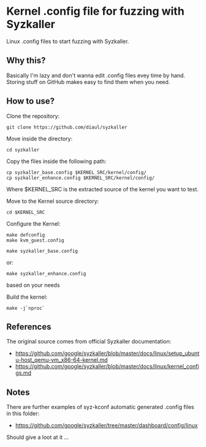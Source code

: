 # Kernel .config file for fuzzing with Syzkaller

Linux .config files to start fuzzing with Syzkaller.

## Why this?
Basically I'm lazy and don't wanna edit .config files evey time by hand. 
Storing stuff on GitHub makes easy to find them when you need.

## How to use?

Clone the repository:

```
git clone https://github.com/diaul/syzkaller
```

Move inside the directory: 

```
cd syzkaller
```

Copy the files inside the following path:

```
cp syzkaller_base.config $KERNEL_SRC/kernel/config/
cp syzkaller_enhance.config $KERNEL_SRC/kernel/config/
```

Where $KERNEL_SRC is the extracted source of the kernel you want to test.

Move to the Kernel source directory:

```
cd $KERNEL_SRC
```

Configure the Kernel: 

```
make defconfig 
make kvm_guest.config

make syzkaller_base.config 
```

or:

```
make syzkaller_enhance.config
```

based on your needs

Build the kernel:

```
make -j`nproc`
```

## References

The original source comes from official Syzkaller documentation:

* https://github.com/google/syzkaller/blob/master/docs/linux/setup_ubuntu-host_qemu-vm_x86-64-kernel.md
* https://github.com/google/syzkaller/blob/master/docs/linux/kernel_configs.md
 
## Notes 

There are further examples of syz-kconf automatic generated .config files in this folder: 

* https://github.com/google/syzkaller/tree/master/dashboard/config/linux

Should give a loot at it ...
